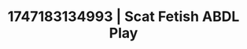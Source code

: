 ---
categories:
- Tradwife
- Artistic control
- NSFW AI art
- Deep intimacy
- Sultry voice
image: /assets/images/1747183134993.jpg
layout: post
seo:
  description: Featured content with exclusive ABDL Play, Scat Fetish. HD images available.
  keywords: ABDL Play, Scat Fetish
  og_image: /assets/images/1747183134993.jpg
  schema_type: VisualArtwork
tags:
- ABDL Play
- Scat Fetish
- '#1747183134993'
title: 1747183134993 | Scat Fetish ABDL Play
---